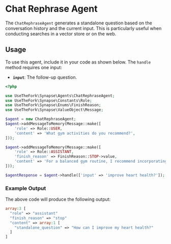 # Chat Rephrase Agent

The `ChatRephraseAgent` generates a standalone question based on the conversation history and the current input. This is particularly useful when conducting searches in a vector store or on the web.

## Usage

To use this agent, include it in your code as shown below. The `handle` method requires one input:
- **`input`**: The follow-up question.

```php
<?php

use UseTheFork\Synapse\Agents\ChatRephraseAgent;
use UseTheFork\Synapse\Constants\Role;
use UseTheFork\Synapse\Enums\FinishReason;
use UseTheFork\Synapse\ValueObject\Message;

$agent = new ChatRephraseAgent;
$agent->addMessageToMemory(Message::make([
    'role' => Role::USER,
    'content' => 'What gym activities do you recommend?',
]));

$agent->addMessageToMemory(Message::make([
    'role' => Role::ASSISTANT,
    'finish_reason' => FinishReason::STOP->value,
    'content' => 'For a balanced gym routine, I recommend incorporating a mix of cardio, strength training, and flexibility exercises. Start with 20-30 minutes of cardiovascular activities like running on the treadmill, cycling, or using the elliptical to improve heart health and endurance. Follow this with strength training exercises, such as weightlifting or bodyweight exercises like squats, deadlifts, bench presses, and pull-ups, to build muscle and enhance metabolism. Finish with 10-15 minutes of stretching or yoga to improve flexibility, reduce the risk of injury, and aid muscle recovery. This combination ensures a comprehensive workout that targets overall fitness, strength, and flexibility.',
]));

$agentResponse = $agent->handle(['input' => 'improve heart health?']);
```

### Example Output

The above code will produce the following output:

```php
array:3 [
  "role" => "assistant"
  "finish_reason" => "stop"
  "content" => array:1 [
    "standalone_question" => "How can I improve my heart health?"
  ]
]
```
